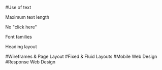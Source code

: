 #Use of text

Maximum text length

No "click here"

Font families

Heading layout


#Wireframes & Page Layout
#Fixed & Fluid Layouts
#Mobile Web Design
#Response Web Design